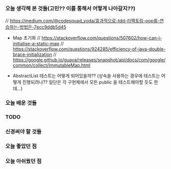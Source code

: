 ##


### 오늘 생각해 본 것들(고민?? 이를 통해서 어떻게 나아갈지??)

// https://medium.com/@codesquad_yoda/효과적으로-tdd-리팩토링-oop를-연습하는-방법은-7ecc9ddb5d45


- Map 초기화
// https://stackoverflow.com/questions/507602/how-can-i-initialise-a-static-map
// https://stackoverflow.com/questions/924285/efficiency-of-java-double-brace-initialization
// https://google.github.io/guava/releases/snapshot/api/docs/com/google/common/collect/ImmutableMap.html

- AbstractList 테스트는 어떻게 되어있을까?? (상속을 사용하는 경우에 테스트는 어떻게 진행되려나?? 일단은 각 구현체에서 모든 public 을 테스트해야할 듯도 한데...)

### 오늘 배운 것들


### TODO


### 신경써야 할 것들




### 오늘 좋았던 점

### 오늘 아쉬웠던 점